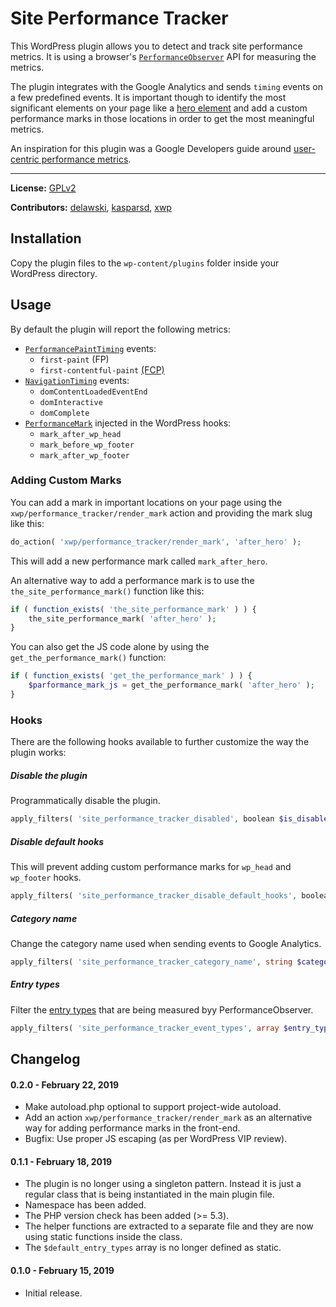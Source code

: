 Site Performance Tracker
=============

This WordPress plugin allows you to detect and track site performance metrics.
It is using a browser's [`PerformanceObserver`](https://developer.mozilla.org/en-US/docs/Web/API/PerformanceObserver)
API for measuring the metrics.

The plugin integrates with the Google Analytics and sends `timing` events on a few predefined events.
It is important though to identify the most significant elements on your page like a [hero element](https://developers.google.com/web/fundamentals/performance/user-centric-performance-metrics#first_meaningful_paint_and_hero_element_timing)
and add a custom performance marks in those locations in order to get the most meaningful metrics.

An inspiration for this plugin was a Google Developers guide around
[user-centric performance metrics](https://developers.google.com/web/fundamentals/performance/user-centric-performance-metrics).

---

**License:** [GPLv2](LICENSE)

**Contributors:** [delawski](https://github.com/delawski), [kasparsd](https://github.com/kasparsd), [xwp](https://github.com/xwp)



## Installation

Copy the plugin files to the `wp-content/plugins` folder inside your WordPress directory.

## Usage

By default the plugin will report the following metrics:

* [`PerformancePaintTiming`](https://developer.mozilla.org/en-US/docs/Web/API/PerformancePaintTiming) events:
  * `first-paint` (FP)
  * `first-contentful-paint` [(FCP)](https://developers.google.com/web/tools/lighthouse/audits/first-contentful-paint)
* [`NavigationTiming`](https://developer.mozilla.org/en-US/docs/Web/API/PerformanceNavigationTiming) events:
  * `domContentLoadedEventEnd`
  * `domInteractive`
  * `domComplete`
* [`PerformanceMark`](https://developer.mozilla.org/en-US/docs/Web/API/PerformanceMark) injected in the WordPress hooks:
  * `mark_after_wp_head`
  * `mark_before_wp_footer`
  * `mark_after_wp_footer`

### Adding Custom Marks

You can add a mark in important locations on your page using the `xwp/performance_tracker/render_mark`
action and providing the mark slug like this:

```php
do_action( 'xwp/performance_tracker/render_mark', 'after_hero' );
```

This will add a new performance mark called `mark_after_hero`.
 
An alternative way to add a performance mark is to use the `the_site_performance_mark()`
function like this:

```php
if ( function_exists( 'the_site_performance_mark' ) ) {
	the_site_performance_mark( 'after_hero' );
}
```

You can also get the JS code alone by using the `get_the_performance_mark()` function:

```php
if ( function_exists( 'get_the_performance_mark' ) ) {
	$parformance_mark_js = get_the_performance_mark( 'after_hero' );
}
```

### Hooks

There are the following hooks available to further customize the way the plugin works:

##### Disable the plugin

Programmatically disable the plugin.

```php
apply_filters( 'site_performance_tracker_disabled', boolean $is_disabled = false );
```

##### Disable default hooks

This will prevent adding custom performance marks for `wp_head` and `wp_footer` hooks.

```php
apply_filters( 'site_performance_tracker_disable_default_hooks', boolean $disable_default_hooks = false );
```

##### Category name

Change the category name used when sending events to Google Analytics.

```php
apply_filters( 'site_performance_tracker_category_name', string $category_name = 'Performance Metrics' );
```

##### Entry types

Filter the [entry types](https://developer.mozilla.org/en-US/docs/Web/API/PerformanceEntry/entryType) that are being measured byy PerformanceObserver.

```php
apply_filters( 'site_performance_tracker_event_types', array $entry_types = [ 'paint', 'navigation', 'mark' ] );
```

## Changelog

#### 0.2.0 - February 22, 2019

* Make autoload.php optional to support project-wide autoload.
* Add an action `xwp/performance_tracker/render_mark` as an alternative way for adding
performance marks in the front-end.
* Bugfix: Use proper JS escaping (as per WordPress VIP review).

#### 0.1.1 - February 18, 2019

* The plugin is no longer using a singleton pattern. Instead it is just
a regular class that is being instantiated in the main plugin file.
* Namespace has been added.
* The PHP version check has been added (>= 5.3).
* The helper functions are extracted to a separate file and they are now
using static functions inside the class.
* The `$default_entry_types` array is no longer defined as static.

#### 0.1.0 - February 15, 2019

* Initial release.
